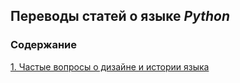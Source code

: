 ## Переводы статей о языке *Python*

### Содержание

[1. Частые вопросы о дизайне и истории языка](https://github.com/maskalev/about_python/blob/master/python_desigh_faq.md)

